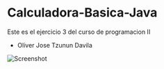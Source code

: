 # Calculadora-Basica-Java
Este es el ejercicio 3 del curso de programacion II
- Oliver Jose Tzunun Davila


![Screenshot](https://gitlab.com/Olivers11/images/-/raw/main/ejercicio3_c.png)
